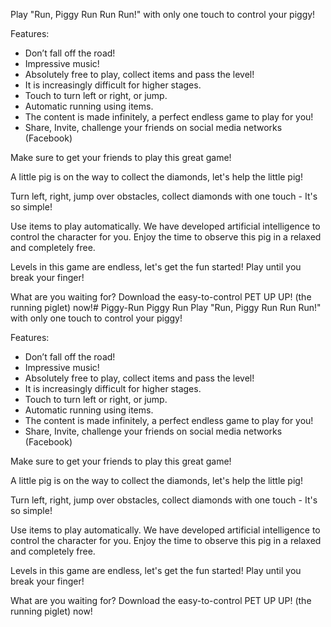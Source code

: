 Play "Run, Piggy Run Run Run!" with only one touch to control your piggy!

Features:
- Don’t fall off the road!
- Impressive music!
- Absolutely free to play, collect items and pass the level!
- It is increasingly difficult for higher stages.
- Touch to turn left or right, or jump.
- Automatic running using items.
- The content is made infinitely, a perfect endless game to play for you!
- Share, Invite, challenge your friends on social media networks (Facebook)


Make sure to get your friends to play this great game!

A little pig is on the way to collect the diamonds, let's help the little pig!

Turn left, right, jump over obstacles, collect diamonds with one touch - It's so simple!

Use items to play automatically. We have developed artificial intelligence to control the character for you. Enjoy the time to observe this pig in a relaxed and completely free.

Levels in this game are endless, let's get the fun started! Play until you break your finger!

What are you waiting for? Download the easy-to-control PET UP UP! (the running piglet) now!# Piggy-Run
Piggy Run
Play "Run, Piggy Run Run Run!" with only one touch to control your piggy!

Features:
- Don’t fall off the road!
- Impressive music!
- Absolutely free to play, collect items and pass the level!
- It is increasingly difficult for higher stages.
- Touch to turn left or right, or jump.
- Automatic running using items.
- The content is made infinitely, a perfect endless game to play for you!
- Share, Invite, challenge your friends on social media networks (Facebook)


Make sure to get your friends to play this great game!

A little pig is on the way to collect the diamonds, let's help the little pig!

Turn left, right, jump over obstacles, collect diamonds with one touch - It's so simple!

Use items to play automatically. We have developed artificial intelligence to control the character for you. Enjoy the time to observe this pig in a relaxed and completely free.

Levels in this game are endless, let's get the fun started! Play until you break your finger!

What are you waiting for? Download the easy-to-control PET UP UP! (the running piglet) now!
